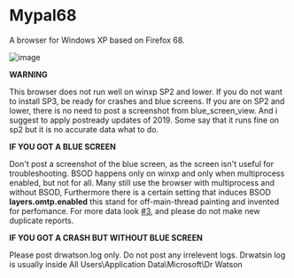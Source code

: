 # Mypal68

A browser for Windows XP based on Firefox 68.

![image](https://user-images.githubusercontent.com/19492771/152347482-f51058cd-2967-4bc5-80fd-5d269c328774.png)


**WARNING**

This browser does not run well on winxp SP2 and lower. If you do not want to install SP3, be ready for crashes and blue screens.
If you are on SP2 and lower, there is no need to post a screenshot from blue_screen_view. And i suggest to apply postready updates of 2019.
Some say that it runs fine on sp2 but it is no accurate data what to do.

**IF YOU GOT A BLUE SCREEN**

Don't post a screenshot of the blue screen, as the screen isn't useful for troubleshooting.
BSOD happens only on winxp and only when multiprocess enabled, but not for all. Many still use the browser with multiprocess and without BSOD,
Furthermore there is a certain setting that induces BSOD **layers.omtp.enabled** this stand for off-main-thread painting
and invented for perfomance. For more data look [#3](https://github.com/Feodor2/Mypal68/issues/3), and please do not make new duplicate reports.


**IF YOU GOT A CRASH BUT WITHOUT BLUE SCREEN**

Please post drwatson.log only. Do not post any irrelevent logs.
Drwatsin log is usually inside All Users\Application Data\Microsoft\Dr Watson

